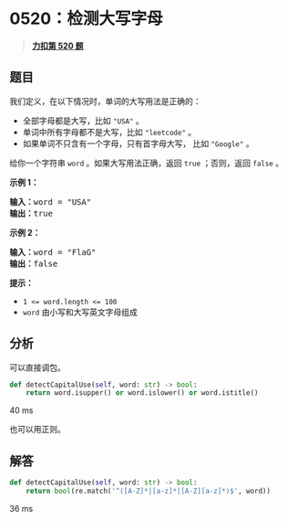 # 0520：检测大写字母


> <u>**[力扣第 520 题](https://leetcode.cn/problems/detect-capital/)**</u>

## 题目

<p>我们定义，在以下情况时，单词的大写用法是正确的：</p>

<ul>
<li>全部字母都是大写，比如 <code>"USA"</code> 。</li>
<li>单词中所有字母都不是大写，比如 <code>"leetcode"</code> 。</li>
<li>如果单词不只含有一个字母，只有首字母大写， 比如 <code>"Google"</code> 。</li>
</ul>

<p>给你一个字符串 <code>word</code> 。如果大写用法正确，返回 <code>true</code> ；否则，返回 <code>false</code> 。</p>



<p><strong>示例 1：</strong></p>

<pre>
<strong>输入：</strong>word = "USA"
<strong>输出：</strong>true
</pre>

<p><strong>示例 2：</strong></p>

<pre>
<strong>输入：</strong>word = "FlaG"
<strong>输出：</strong>false
</pre>



<p><strong>提示：</strong></p>

<ul>
<li><code>1 &lt;= word.length &lt;= 100</code></li>
<li><code>word</code> 由小写和大写英文字母组成</li>
</ul>


## 分析

可以直接调包。

```python
def detectCapitalUse(self, word: str) -> bool:
	return word.isupper() or word.islower() or word.istitle()
```

40 ms

也可以用正则。

## 解答

```python
def detectCapitalUse(self, word: str) -> bool:
	return bool(re.match('^([A-Z]*|[a-z]*|[A-Z][a-z]*)$', word))
```

36 ms

